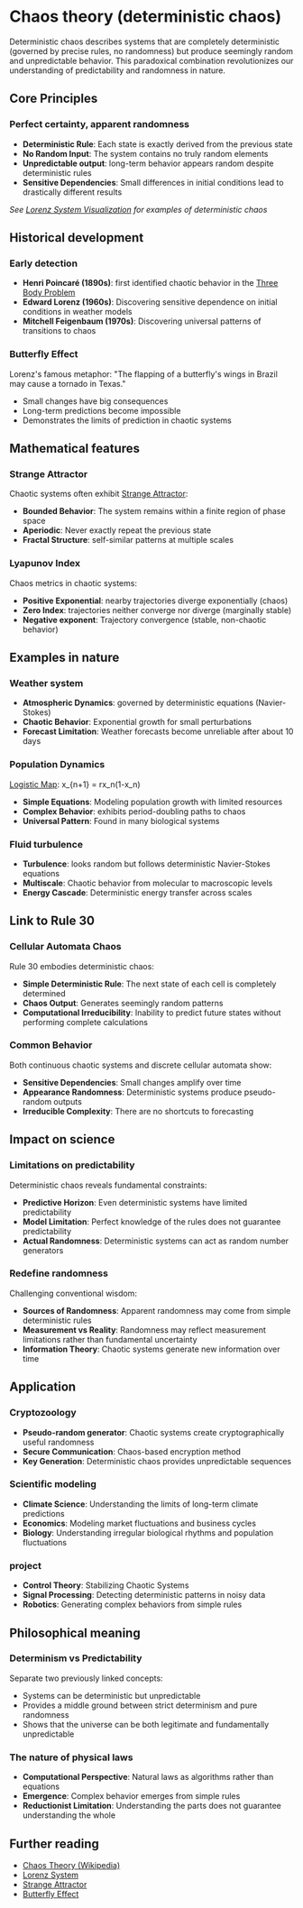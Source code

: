 # Chaos theory (deterministic chaos)

Deterministic chaos describes systems that are completely deterministic (governed by precise rules, no randomness) but produce seemingly random and unpredictable behavior. This paradoxical combination revolutionizes our understanding of predictability and randomness in nature.

## Core Principles

### Perfect certainty, apparent randomness
- **Deterministic Rule**: Each state is exactly derived from the previous state
- **No Random Input**: The system contains no truly random elements
- **Unpredictable output**: long-term behavior appears random despite deterministic rules
- **Sensitive Dependencies**: Small differences in initial conditions lead to drastically different results

*See [Lorenz System Visualization](https://en.wikipedia.org/wiki/Lorenz_system) for examples of deterministic chaos*

## Historical development

### Early detection
- **Henri Poincaré (1890s)**: first identified chaotic behavior in the [Three Body Problem](annotation:three-body-problem)
- **Edward Lorenz (1960s)**: Discovering sensitive dependence on initial conditions in weather models
- **Mitchell Feigenbaum (1970s)**: Discovering universal patterns of transitions to chaos

### Butterfly Effect
Lorenz's famous metaphor: "The flapping of a butterfly's wings in Brazil may cause a tornado in Texas."
- Small changes have big consequences
- Long-term predictions become impossible
- Demonstrates the limits of prediction in chaotic systems

## Mathematical features

### Strange Attractor
Chaotic systems often exhibit [Strange Attractor](https://en.wikipedia.org/wiki/Attractor#Strange_attractor):
- **Bounded Behavior**: The system remains within a finite region of phase space
- **Aperiodic**: Never exactly repeat the previous state
- **Fractal Structure**: self-similar patterns at multiple scales

### Lyapunov Index
Chaos metrics in chaotic systems:
- **Positive Exponential**: nearby trajectories diverge exponentially (chaos)
- **Zero Index**: trajectories neither converge nor diverge (marginally stable)
- **Negative exponent**: Trajectory convergence (stable, non-chaotic behavior)

## Examples in nature

### Weather system
- **Atmospheric Dynamics**: governed by deterministic equations (Navier-Stokes)
- **Chaotic Behavior**: Exponential growth for small perturbations
- **Forecast Limitation**: Weather forecasts become unreliable after about 10 days

### Population Dynamics
[Logistic Map](https://en.wikipedia.org/wiki/Logistic_map): x_{n+1} = rx_n(1-x_n)
- **Simple Equations**: Modeling population growth with limited resources
- **Complex Behavior**: exhibits period-doubling paths to chaos
- **Universal Pattern**: Found in many biological systems

### Fluid turbulence
- **Turbulence**: looks random but follows deterministic Navier-Stokes equations
- **Multiscale**: Chaotic behavior from molecular to macroscopic levels
- **Energy Cascade**: Deterministic energy transfer across scales

## Link to Rule 30

### Cellular Automata Chaos
Rule 30 embodies deterministic chaos:
- **Simple Deterministic Rule**: The next state of each cell is completely determined
- **Chaos Output**: Generates seemingly random patterns
- **Computational Irreducibility**: Inability to predict future states without performing complete calculations

### Common Behavior
Both continuous chaotic systems and discrete cellular automata show:
- **Sensitive Dependencies**: Small changes amplify over time
- **Appearance Randomness**: Deterministic systems produce pseudo-random outputs
- **Irreducible Complexity**: There are no shortcuts to forecasting

## Impact on science

### Limitations on predictability
Deterministic chaos reveals fundamental constraints:
- **Predictive Horizon**: Even deterministic systems have limited predictability
- **Model Limitation**: Perfect knowledge of the rules does not guarantee predictability
- **Actual Randomness**: Deterministic systems can act as random number generators

### Redefine randomness
Challenging conventional wisdom:
- **Sources of Randomness**: Apparent randomness may come from simple deterministic rules
- **Measurement vs Reality**: Randomness may reflect measurement limitations rather than fundamental uncertainty
- **Information Theory**: Chaotic systems generate new information over time

## Application

### Cryptozoology
- **Pseudo-random generator**: Chaotic systems create cryptographically useful randomness
- **Secure Communication**: Chaos-based encryption method
- **Key Generation**: Deterministic chaos provides unpredictable sequences

### Scientific modeling
- **Climate Science**: Understanding the limits of long-term climate predictions
- **Economics**: Modeling market fluctuations and business cycles
- **Biology**: Understanding irregular biological rhythms and population fluctuations

### project
- **Control Theory**: Stabilizing Chaotic Systems
- **Signal Processing**: Detecting deterministic patterns in noisy data
- **Robotics**: Generating complex behaviors from simple rules

## Philosophical meaning

### Determinism vs Predictability
Separate two previously linked concepts:
- Systems can be deterministic but unpredictable
- Provides a middle ground between strict determinism and pure randomness
- Shows that the universe can be both legitimate and fundamentally unpredictable

### The nature of physical laws
- **Computational Perspective**: Natural laws as algorithms rather than equations
- **Emergence**: Complex behavior emerges from simple rules
- **Reductionist Limitation**: Understanding the parts does not guarantee understanding the whole

## Further reading

- [Chaos Theory (Wikipedia)](https://en.wikipedia.org/wiki/Chaos_theory)
- [Lorenz System](https://en.wikipedia.org/wiki/Lorenz_system)
- [Strange Attractor](https://en.wikipedia.org/wiki/Attractor#Strange_attractor)
- [Butterfly Effect](https://en.wikipedia.org/wiki/Butterfly_effect)